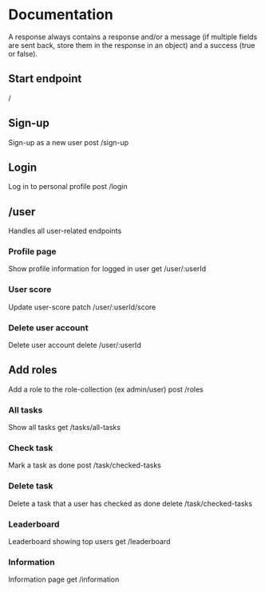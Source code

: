 # Documentation

A response always contains a response and/or a message (if multiple fields are
sent back, store them in the response in an object) and a success (true or
false).

## Start endpoint

/

## Sign-up

Sign-up as a new user post /sign-up

## Login

Log in to personal profile post /login

## /user

Handles all user-related endpoints

### Profile page

Show profile information for logged in user get /user/:userId

### User score

Update user-score patch /user/:userId/score

### Delete user account

Delete user account delete /user/:userId

## Add roles

Add a role to the role-collection (ex admin/user) post /roles

### All tasks

Show all tasks get /tasks/all-tasks

### Check task

Mark a task as done post /task/checked-tasks

### Delete task

Delete a task that a user has checked as done delete /task/checked-tasks

### Leaderboard

Leaderboard showing top users get /leaderboard

### Information

Information page get /information
